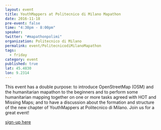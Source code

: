 ```yaml
---
layout: event
title: YouthMappers at Politecnico di Milano Mapathon
date: 2016-11-18
pre-event: false
time: "4:30pm - 8:00pm"
speaker: 
twitter: "#mapathonpolimi"
organization: Politecnico di Milano
permalink: event/PolitecnicodiMilanoMapathon
tags: 
  - friday
category: event
published: true
lat: 45.4830
lon: 9.2314
---
```


This event has a double purpose: to introduce OpenStreetMap (OSM) and the humanitarian mapathon to the 
beginners and to perform some humanitarian mapping together on one or more tasks agreed with HOT and 
Missing Maps; and to have a discussion about the formation and structure of the new chapter of 
YouthMappers at Politecnico di Milano. Join us for a great event!

[sign-up here](https://www.eventbrite.it/e/biglietti-mapathonpolimi-29159430642)
